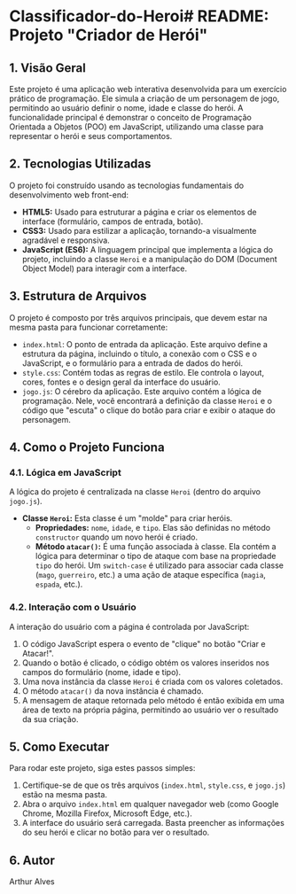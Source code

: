 # Classificador-do-Heroi# README: Projeto "Criador de Herói"

## 1. Visão Geral

Este projeto é uma aplicação web interativa desenvolvida para um exercício prático de programação. Ele simula a criação de um personagem de jogo, permitindo ao usuário definir o nome, idade e classe do herói. A funcionalidade principal é demonstrar o conceito de Programação Orientada a Objetos (POO) em JavaScript, utilizando uma classe para representar o herói e seus comportamentos.

## 2. Tecnologias Utilizadas

O projeto foi construído usando as tecnologias fundamentais do desenvolvimento web front-end:

* **HTML5:** Usado para estruturar a página e criar os elementos de interface (formulário, campos de entrada, botão).
* **CSS3:** Usado para estilizar a aplicação, tornando-a visualmente agradável e responsiva.
* **JavaScript (ES6):** A linguagem principal que implementa a lógica do projeto, incluindo a classe `Heroi` e a manipulação do DOM (Document Object Model) para interagir com a interface.

## 3. Estrutura de Arquivos

O projeto é composto por três arquivos principais, que devem estar na mesma pasta para funcionar corretamente:

* `index.html`: O ponto de entrada da aplicação. Este arquivo define a estrutura da página, incluindo o título, a conexão com o CSS e o JavaScript, e o formulário para a entrada de dados do herói.
* `style.css`: Contém todas as regras de estilo. Ele controla o layout, cores, fontes e o design geral da interface do usuário.
* `jogo.js`: O cérebro da aplicação. Este arquivo contém a lógica de programação. Nele, você encontrará a definição da classe `Heroi` e o código que "escuta" o clique do botão para criar e exibir o ataque do personagem.

## 4. Como o Projeto Funciona

### 4.1. Lógica em JavaScript

A lógica do projeto é centralizada na classe `Heroi` (dentro do arquivo `jogo.js`).

* **Classe `Heroi`:** Esta classe é um "molde" para criar heróis.
    * **Propriedades:** `nome`, `idade`, e `tipo`. Elas são definidas no método `constructor` quando um novo herói é criado.
    * **Método `atacar()`:** É uma função associada à classe. Ela contém a lógica para determinar o tipo de ataque com base na propriedade `tipo` do herói. Um `switch-case` é utilizado para associar cada classe (`mago`, `guerreiro`, etc.) a uma ação de ataque específica (`magia`, `espada`, etc.).

### 4.2. Interação com o Usuário

A interação do usuário com a página é controlada por JavaScript:

1.  O código JavaScript espera o evento de "clique" no botão "Criar e Atacar!".
2.  Quando o botão é clicado, o código obtém os valores inseridos nos campos do formulário (nome, idade e tipo).
3.  Uma nova instância da classe `Heroi` é criada com os valores coletados.
4.  O método `atacar()` da nova instância é chamado.
5.  A mensagem de ataque retornada pelo método é então exibida em uma área de texto na própria página, permitindo ao usuário ver o resultado da sua criação.

## 5. Como Executar

Para rodar este projeto, siga estes passos simples:

1.  Certifique-se de que os três arquivos (`index.html`, `style.css`, e `jogo.js`) estão na mesma pasta.
2.  Abra o arquivo `index.html` em qualquer navegador web (como Google Chrome, Mozilla Firefox, Microsoft Edge, etc.).
3.  A interface do usuário será carregada. Basta preencher as informações do seu herói e clicar no botão para ver o resultado.

## 6. Autor

Arthur Alves
